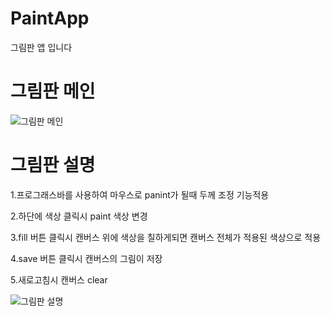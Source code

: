 # PaintApp
 그림판 앱 입니다

# 그림판 메인
![그림판 메인](https://user-images.githubusercontent.com/58499038/117918021-405e0f00-b325-11eb-8527-be04a0a6d914.png)

# 그림판 설명

1.프로그래스바를 사용하여 마우스로 panint가 될때 두께 조정 기능적용

2.하단에 색상 클릭시 paint 색상 변경

3.fill 버튼 클릭시 캔버스 위에 색상을 칠하게되면 캔버스 전체가 적용된 색상으로 적용

4.save 버튼 클릭시 캔버스의 그림이 저장

5.새로고침시 캔버스 clear

![그림판 설명](https://user-images.githubusercontent.com/58499038/117918065-52d84880-b325-11eb-8137-009918a9fd6a.png)
